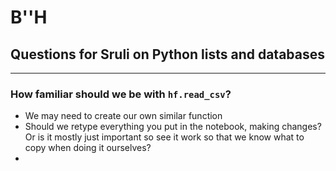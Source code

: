 # B''H

## Questions for Sruli on Python lists and databases

---

### How familiar should we be with `hf.read_csv`?
- We may need to create our own similar function
- Should we retype everything you put in the notebook, making changes? Or is it mostly just important so see it work so that we know what to copy when doing it ourselves?
- 
